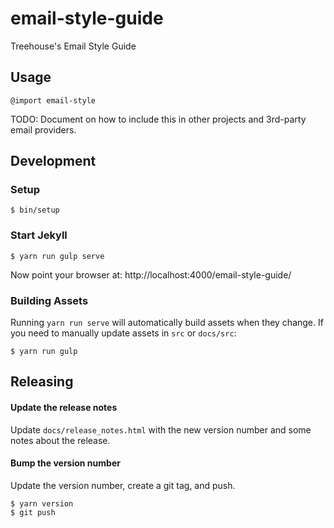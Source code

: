 # email-style-guide
Treehouse's Email Style Guide

## Usage

```
@import email-style
```

TODO: Document on how to include this in other projects and 3rd-party email providers.

## Development

### Setup

```
$ bin/setup
```

### Start Jekyll

```
$ yarn run gulp serve
```

Now point your browser at: http://localhost:4000/email-style-guide/

### Building Assets

Running `yarn run serve` will automatically build assets when they change.  If you need to manually update assets in `src` or `docs/src`:

```
$ yarn run gulp
```

## Releasing

#### Update the release notes

Update `docs/release_notes.html` with the new version number and some notes about the release.

#### Bump the version number

Update the version number, create a git tag, and push.

```
$ yarn version
$ git push
```
